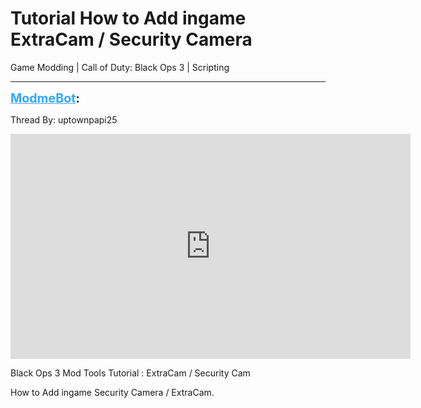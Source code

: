 # Tutorial How to Add ingame ExtraCam / Security Camera
Game Modding | Call of Duty: Black Ops 3 | Scripting

---
<strong style="font-size: 1.4em;"><span style="text-decoration: underline;text-decoration-color: #34a7f9;"><span style="color:#34a7f9;">ModmeBot</span></span>:</strong>

<p>Thread By: uptownpapi25<br /><p style="text-align:left;"><iframe type="text/html" width="640" height="360" src="https://www.youtube.com/embed/ZeVSY44-zSc" frameborder="0"></iframe></p><p style="text-align:left;">Black Ops 3 Mod Tools Tutorial : ExtraCam / Security Cam<p style="text-align:left;"></p>How to Add ingame Security Camera / ExtraCam.</p></p>
